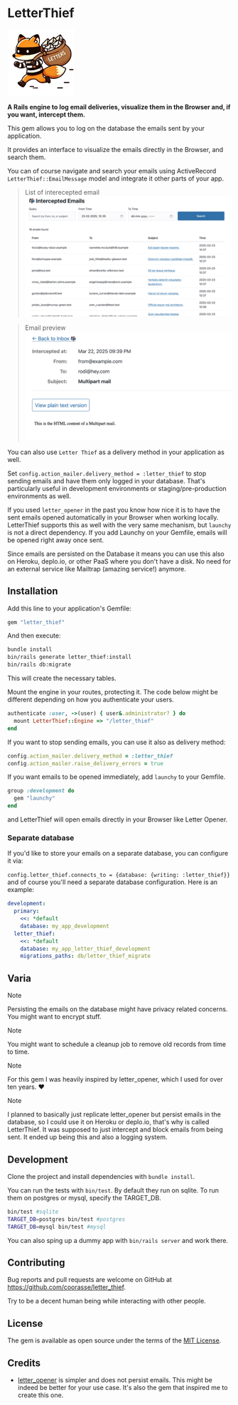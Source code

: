 # LetterThief

<img alt="logo.webp" src="logo.png" width="150px"/>

**A Rails engine to log email deliveries, visualize them in the Browser and, if you want, intercept them.**

This gem allows you to log on the database the emails sent by your application.

It provides an interface to visualize the emails directly in the Browser, and search them.

You can of course navigate and search your emails using ActiveRecord `LetterThief::EmailMessage` model and integrate it
other parts of your app.

> List of interecepted email
![screenshot1.png](screenshot1.png)

> Email preview
![screenshot2.png](screenshot2.png)

You can also use `Letter Thief` as a delivery method in your application as well.

Set `config.action_mailer.delivery_method = :letter_thief` to stop sending emails and have them only logged in your
database. That's particularly useful in development environments or staging/pre-production environments as well.

If you used `letter_opener` in the past you know how nice it is to have
the sent emails opened automatically in your Browser when working locally.
LetterThief supports this as well with the very same mechanism, but `launchy` is not a direct dependency.
If you add Launchy on your Gemfile, emails will be opened right away once sent.

Since emails are persisted on the Database it means you can use this also on Heroku, deplo.io, or other PaaS where you
don't have a disk. No need for an external service like Mailtrap (amazing service!) anymore.

## Installation

Add this line to your application's Gemfile:

```ruby
gem "letter_thief"
```

And then execute:

```bash
bundle install
bin/rails generate letter_thief:install
bin/rails db:migrate
```

This will create the necessary tables.

Mount the engine in your routes, protecting it.
The code below might be different depending on how you authenticate your users.

```ruby
authenticate :user, ->(user) { user&.administrator? } do
  mount LetterThief::Engine => "/letter_thief"
end
```

If you want to stop sending emails, you can use it also as delivery method:

```ruby
config.action_mailer.delivery_method = :letter_thief
config.action_mailer.raise_delivery_errors = true
```

If you want emails to be opened immediately, add `launchy` to your Gemfile.

```ruby
group :development do
  gem "launchy"
end
```

and LetterThief will open emails directly in your Browser like Letter Opener.

### Separate database

If you'd like to store your emails on a separate database, you can configure it via:

`config.letter_thief.connects_to = {database: {writing: :letter_thief}}` and of course you'll need a separate database
configuration. Here is an example:

```yml
development:
  primary:
    <<: *default
    database: my_app_development
  letter_thief:
    <<: *default
    database: my_app_letter_thief_development
    migrations_paths: db/letter_thief_migrate
```

## Varia

> [!NOTE]
> Persisting the emails on the database might have privacy related concerns. You might want to encrypt stuff.

> [!NOTE]
> You might want to schedule a cleanup job to remove old records from time to time.

> [!NOTE]
> For this gem I was heavily inspired by letter_opener, which I used for over ten years. ❤️

> [!NOTE]
> I planned to basically just replicate letter_opener but persist emails in the database, so I could use it on Heroku or
> deplo.io, that's why is called LetterThief. It was supposed to just intercept and block emails from being sent. It
> ended up being this and also a logging system.

## Development

Clone the project and install dependencies with `bundle install`.

You can run the tests with `bin/test`. By default they run on sqlite. To run them on postgres or mysql, specify the
TARGET_DB.

```bash
bin/test #sqlite
TARGET_DB=postgres bin/test #postgres
TARGET_DB=mysql bin/test #mysql
```

You can also sping up a dummy app with `bin/rails server` and work there.


## Contributing

Bug reports and pull requests are welcome on GitHub at https://github.com/coorasse/letter_thief.

Try to be a decent human being while interacting with other people.

## License

The gem is available as open source under the terms of the [MIT License](https://opensource.org/licenses/MIT).

## Credits

* [letter_opener](https://github.com/ryanb/letter_opener) is simpler and does not persist emails. This might be indeed
  be better for your use case. It's also the gem that inspired me to create this one.

